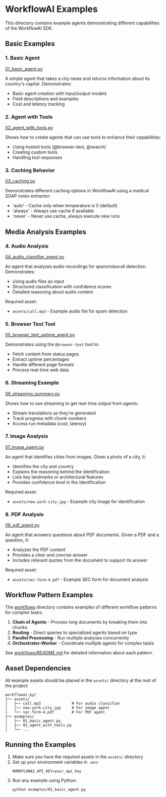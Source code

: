 # WorkflowAI Examples

This directory contains example agents demonstrating different capabilities of the WorkflowAI SDK.

## Basic Examples

### 1. Basic Agent
[01_basic_agent.py](./01_basic_agent.py)

A simple agent that takes a city name and returns information about its country's capital. Demonstrates:
- Basic agent creation with input/output models
- Field descriptions and examples
- Cost and latency tracking

### 2. Agent with Tools
[02_agent_with_tools.py](./02_agent_with_tools.py)

Shows how to create agents that can use tools to enhance their capabilities:
- Using hosted tools (@browser-text, @search)
- Creating custom tools
- Handling tool responses

### 3. Caching Behavior
[03_caching.py](./03_caching.py)

Demonstrates different caching options in WorkflowAI using a medical SOAP notes extractor:
- 'auto' - Cache only when temperature is 0 (default)
- 'always' - Always use cache if available
- 'never' - Never use cache, always execute new runs

## Media Analysis Examples

### 4. Audio Analysis
[04_audio_classifier_agent.py](./04_audio_classifier_agent.py)

An agent that analyzes audio recordings for spam/robocall detection. Demonstrates:
- Using audio files as input
- Structured classification with confidence scores
- Detailed reasoning about audio content

Required asset:
- `assets/call.mp3` - Example audio file for spam detection

### 5. Browser Text Tool
[05_browser_text_uptime_agent.py](./05_browser_text_uptime_agent.py)

Demonstrates using the `@browser-text` tool to:
- Fetch content from status pages
- Extract uptime percentages
- Handle different page formats
- Process real-time web data

### 6. Streaming Example
[06_streaming_summary.py](./06_streaming_summary.py)

Shows how to use streaming to get real-time output from agents:
- Stream translations as they're generated
- Track progress with chunk numbers
- Access run metadata (cost, latency)

### 7. Image Analysis
[07_image_agent.py](./07_image_agent.py)

An agent that identifies cities from images. Given a photo of a city, it:
- Identifies the city and country
- Explains the reasoning behind the identification
- Lists key landmarks or architectural features
- Provides confidence level in the identification

Required asset:
- `assets/new-york-city.jpg` - Example city image for identification

### 8. PDF Analysis
[08_pdf_agent.py](./08_pdf_agent.py)

An agent that answers questions about PDF documents. Given a PDF and a question, it:
- Analyzes the PDF content
- Provides a clear and concise answer
- Includes relevant quotes from the document to support its answer

Required asset:
- `assets/sec-form-4.pdf` - Example SEC form for document analysis

## Workflow Pattern Examples

The [workflows](./workflows) directory contains examples of different workflow patterns for complex tasks:

1. **Chain of Agents** - Process long documents by breaking them into chunks
2. **Routing** - Direct queries to specialized agents based on type
3. **Parallel Processing** - Run multiple analyses concurrently
4. **Orchestrator-Worker** - Coordinate multiple agents for complex tasks

See [workflows/README.md](./workflows/README.md) for detailed information about each pattern.

## Asset Dependencies

All example assets should be placed in the `assets/` directory at the root of the project:

```
workflowai-py/
├── assets/
│   ├── call.mp3              # For audio classifier
│   ├── new-york-city.jpg     # For image agent
│   └── sec-form-4.pdf        # For PDF agent
├── examples/
│   ├── 01_basic_agent.py
│   ├── 02_agent_with_tools.py
│   └── ...
```

## Running the Examples

1. Make sure you have the required assets in the `assets/` directory
2. Set up your environment variables in `.env`:
   ```
   WORKFLOWAI_API_KEY=your_api_key
   ```
3. Run any example using Python:
   ```bash
   python examples/01_basic_agent.py
   ``` 